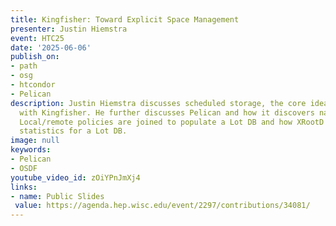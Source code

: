 ```yaml
---
title: Kingfisher: Toward Explicit Space Management
presenter: Justin Hiemstra
event: HTC25
date: '2025-06-06'
publish_on:
- path
- osg
- htcondor
- Pelican
description: Justin Hiemstra discusses scheduled storage, the core idea we're exploring
  with Kingfisher. He further discusses Pelican and how it discovers namespaces, how
  Local/remote policies are joined to populate a Lot DB and how XRootD tracks usage
  statistics for a Lot DB.
image: null
keywords:
- Pelican
- OSDF
youtube_video_id: zOiYPnJmXj4
links:
- name: Public Slides
 value: https://agenda.hep.wisc.edu/event/2297/contributions/34081/
---
```

